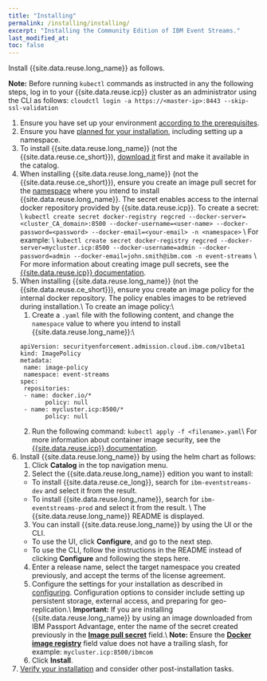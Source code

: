 ```yaml
---
title: "Installing"
permalink: /installing/installing/
excerpt: "Installing the Community Edition of IBM Event Streams."
last_modified_at:
toc: false
---
```


Install {{site.data.reuse.long_name}} as follows.

**Note:** Before running `kubectl` commands as instructed in any the following steps, log in to your {{site.data.reuse.icp}} cluster as an administrator using the CLI as follows: `cloudctl login -a https://<master-ip>:8443 --skip-ssl-validation`

1. Ensure you have set up your environment [according to the prerequisites](../prerequisites).
2. Ensure you have [planned for your installation](../planning), including setting up a namespace.
3. To install {{site.data.reuse.long_name}} (not the {{site.data.reuse.ce_short}}), [download it](../downloading) first and make it available in the catalog.
4. When installing {{site.data.reuse.long_name}} (not the {{site.data.reuse.ce_short}}), ensure you create an image pull secret for the [namespace](../planning/#namespaces) where you intend to install {{site.data.reuse.long_name}}. The secret enables access to the internal docker repository provided by {{site.data.reuse.icp}}. To create a secret: \\
    `kubectl create secret docker-registry regcred --docker-server=<cluster_CA_domain>:8500 --docker-username=<user-name> --docker-password=<password> --docker-email=<your-email> -n <namespace>` \\
   For example: \\
   `kubectl create secret docker-registry regcred --docker-server=mycluster.icp:8500 --docker-username=admin --docker-password=admin --docker-email=john.smith@ibm.com -n event-streams` \\
   For more information about creating image pull secrets, see the [{{site.data.reuse.icp}} documentation](https://www.ibm.com/support/knowledgecenter/SSBS6K_3.1.0/manage_images/imagepullsecret.html).
5. When installing {{site.data.reuse.long_name}} (not the {{site.data.reuse.ce_short}}), ensure you create an image policy for the internal docker repository. The policy enables images to be retrieved during installation.\\
    To create an image policy:\\
    1. Create a `.yaml` file with the following content, and change the `namespace` value to where you intend to install {{site.data.reuse.long_name}}:\\
    ```
    apiVersion: securityenforcement.admission.cloud.ibm.com/v1beta1
    kind: ImagePolicy
    metadata:
     name: image-policy
     namespace: event-streams
    spec:
     repositories:
     - name: docker.io/*
           policy: null
     - name: mycluster.icp:8500/*
           policy: null
    ```
    2. Run the following command: `kubectl apply -f <filename>.yaml`\\
    For more information about container image security, see the [{{site.data.reuse.icp}} documentation](https://www.ibm.com/support/knowledgecenter/SSBS6K_3.1.0/manage_images/image_security.html).
6. Install {{site.data.reuse.long_name}} by using the helm chart as follows:
    1. Click **Catalog** in the top navigation menu.
    2. Select the {{site.data.reuse.long_name}} edition you want to install:
    * To install {{site.data.reuse.ce_long}}, search for `ibm-eventstreams-dev` and select it from the result.
    * To install {{site.data.reuse.long_name}}, search for `ibm-eventstreams-prod` and select it from the result. \\
    The {{site.data.reuse.long_name}} README is displayed.
    3. You can install {{site.data.reuse.long_name}} by using the UI or the CLI.
      * To use the UI, click **Configure**, and go to the next step.
      * To use the CLI, follow the instructions in the README instead of clicking **Configure** and following the steps here.
    4. Enter a release name, select the target namespace you created previously, and accept the terms of the license agreement.
    5. Configure the settings for your installation as described in [configuring](../configuring). Configuration options to consider include setting up persistent storage, external access, and preparing for geo-replication.\\
       **Important:** If you are installing {{site.data.reuse.long_name}} by using an image downloaded from IBM Passport Advantage, enter the name of the secret created previously in the [**Image pull secret**](../configuring/#global-install-settings) field.\\
       **Note:** Ensure the [**Docker image registry**](../configuring/#global-install-settings) field value does not have a trailing slash, for example: `mycluster.icp:8500/ibmcom`
    6. Click **Install**.
7. [Verify your installation](../post-installation/#verifying-your-installation) and consider other post-installation tasks.
